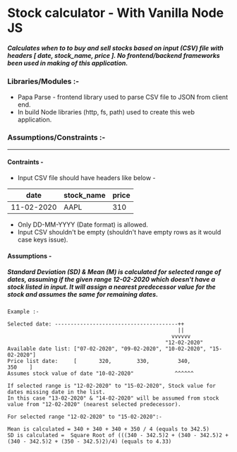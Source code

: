 # Stock calculator - With Vanilla Node JS
##### Calculates when to to buy and sell stocks based on input (CSV) file with headers [ date, stock_name, price ]. No frontend/backend frameworks been used in making of this application.

### Libraries/Modules :-
* Papa Parse - frontend library used to parse CSV file to JSON from client end.
* In build Node libraries (http, fs, path) used to create this web application.

### Assumptions/Constraints :-
---
#### Contraints -
* Input CSV file should have headers like below -

|date|stock_name|price|
|----|----------|-----|
|11-02-2020|AAPL|310|

* Only DD-MM-YYYY (Date format) is allowed.
* Input CSV shouldn't be empty (shouldn't have empty rows as it would case keys issue).

#### Assumptions - 
##### Standard Deviation (**SD**) & Mean (**M**) is calculated for selected range of dates, assuming if the given range 12-02-2020 which doesn't have a stock listed in input. It will assign a nearest predecessor value for the stock and assumes the same for remaining dates.

```
Example :-

Selected date: ---------------------------------------++
                                                      ||
                                                    vvvvvv
                                                  "12-02-2020"
Available date list: ["07-02-2020", "09-02-2020", "10-02-2020", "15-02-2020"]
Price list date:     [       320,        330,         340,           350    ]
Assumes stock value of date "10-02-2020"             ^^^^^^

If selected range is "12-02-2020" to "15-02-2020", Stock value for dates missing date in the list.
In this case "13-02-2020" & "14-02-2020" will be assumed from stock value from "12-02-2020" (nearest selected predecessor).

For selected range "12-02-2020" to "15-02-2020":-

Mean is calculated = 340 + 340 + 340 + 350 / 4 (equals to 342.5)
SD is calculated = 	Square Root of (((340 - 342.5)2 + (340 - 342.5)2 + (340 - 342.5)2 + (350 - 342.5)2)/4) (equals to 4.33)
```
